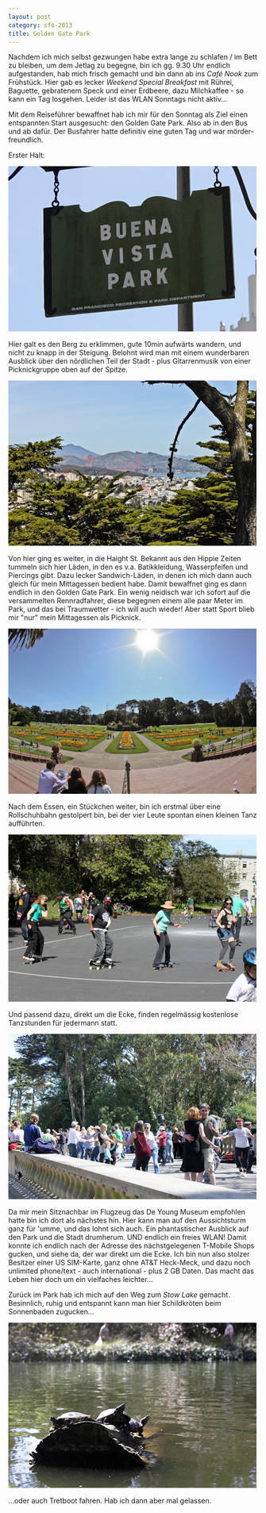 ```yaml
---
layout: post
category: sfo-2013
title: Golden Gate Park
---
```


Nachdem ich mich selbst gezwungen habe extra lange zu schlafen / im Bett zu bleiben, um dem Jetlag zu begegne, bin ich gg. 9.30 Uhr endlich aufgestanden, hab mich frisch gemacht und bin dann ab ins *Café Nook* zum Frühstück. Hier gab es lecker _Weekend Special Breakfast_ mit Rührei, Baguette, gebratenem Speck und einer Erdbeere, dazu Milchkaffee - so kann ein Tag losgehen. Leider ist das WLAN Sonntags nicht aktiv...

Mit dem Reiseführer bewaffnet hab ich mir für den Sonntag als Ziel einen entspannten Start ausgesucht: den Golden Gate Park. Also ab in den Bus und ab dafür. Der Busfahrer hatte definitiv eine guten Tag und war mörder-freundlich.

Erster Halt:

![Schild Buena Vista Park](/images-blog/sfo-2013/20130317_2.jpg)

Hier galt es den Berg zu erklimmen, gute 10min aufwärts wandern, und nicht zu knapp in der Steigung. Belohnt wird man mit einem wunderbaren Ausblick über den nördlichen Teil der Stadt - plus Gitarrenmusik von einer Picknickgruppe oben auf der Spitze.

![Ausblick aus dem Park](/images-blog/sfo-2013/20130317_3.jpg)

Von hier ging es weiter, in die Haight St. Bekannt aus den Hippie Zeiten tummeln sich hier Läden, in den es v.a. Batikkleidung, Wasserpfeifen und Piercings gibt. Dazu lecker Sandwich-Läden, in denen ich mich dann auch gleich für mein Mittagessen bedient habe. Damit bewaffnet ging es dann endlich in den Golden Gate Park. Ein wenig neidisch war ich sofort auf die versammelten Rennradfahrer, diese begegnen einem alle paar Meter im Park, und das bei Traumwetter - ich will auch wieder! Aber statt Sport blieb mir "nur" mein Mittagessen als Picknick.

![Vor dem Blumenhaus](/images-blog/sfo-2013/20130317_4.jpg)

Nach dem Essen, ein Stückchen weiter, bin ich erstmal über eine Rollschuhbahn gestolpert bin, bei der vier Leute spontan einen kleinen Tanz aufführten.

![Tanzende Rollschuhläufer](/images-blog/sfo-2013/20130317_5.jpg)

Und passend dazu, direkt um die Ecke, finden regelmässig kostenlose Tanzstunden für jedermann statt.

![Kostenloser Tanzkurs](/images-blog/sfo-2013/20130317_6.jpg)

Da mir mein Sitznachbar im Flugzeug das De Young Museum empfohlen hatte bin ich dort als nächstes hin. Hier kann man auf den Aussichtsturm ganz für 'umme, und das lohnt sich auch. Ein phantastischer Ausblick auf den Park und die Stadt drumherum. UND endlich ein freies WLAN! Damit konnte ich endlich nach der Adresse des nächstgelegenen T-Mobile Shops gucken, und siehe da, der war direkt um die Ecke. Ich bin nun also stolzer Besitzer einer US SIM-Karte, ganz ohne AT&T Heck-Meck, und dazu noch unlimited phone/text - auch international - plus 2 GB Daten. Das macht das Leben hier doch um ein vielfaches leichter…

Zurück im Park hab ich mich auf den Weg zum _Stow Lake_ gemacht. Besinnlich, ruhig und entspannt kann man hier Schildkröten beim Sonnenbaden zugucken…

![Schildkröten](/images-blog/sfo-2013/20130317_7.jpg)

…oder auch Tretboot fahren. Hab ich dann aber mal gelassen.